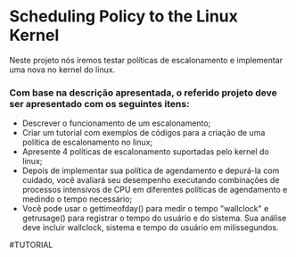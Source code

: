 # Scheduling Policy to the Linux Kernel
Neste projeto nós iremos testar políticas de escalonamento e implementar uma nova no kernel do linux. 
### Com base na descrição apresentada, o referido projeto deve ser apresentado com os seguintes itens:
- Descrever o funcionamento de um escalonamento;
- Criar um tutorial com exemplos de códigos para a criação de uma política de escalonamento
no linux;
- Apresente 4 políticas de escalonamento suportadas pelo kernel do linux;
- Depois de implementar sua política de agendamento e depurá-la com cuidado, você avaliará
seu desempenho executando combinações de processos intensivos de CPU em diferentes
políticas de agendamento e medindo o tempo necessário;
- Você pode usar o gettimeofday() para medir o tempo "wallclock" e getrusage()
para registrar o tempo do usuário e do sistema. Sua análise deve incluir wallclock,
sistema e tempo do usuário em milissegundos.

#TUTORIAL
